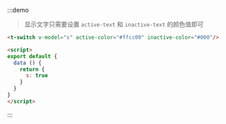 :::demo
> 显示文字只需要设置 `active-text` 和 `inactive-text` 的颜色值即可 
```html
<t-switch v-model="s" active-color="#ffcc00" inactive-color="#000"/>

<script>
export default {
  data () {
    return {
      s: true
    }
  }
}
</script>
```
:::
